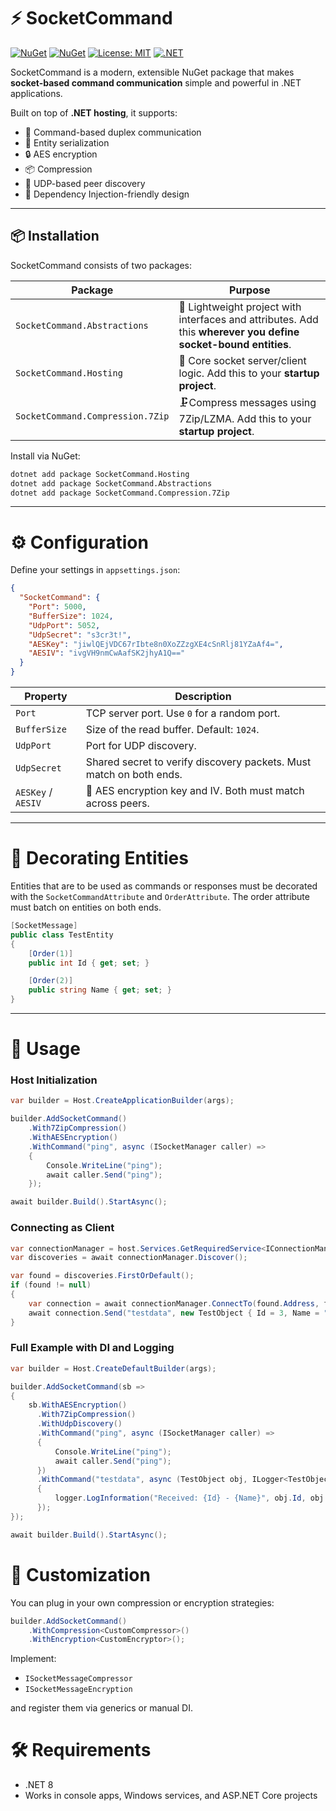 ﻿# ⚡ SocketCommand

[![NuGet](https://img.shields.io/nuget/v/SocketCommand.Hosting.svg?style=flat-square)](https://www.nuget.org/packages/SocketCommand.Hosting/)
[![NuGet](https://img.shields.io/nuget/dt/SocketCommand.Hosting.svg?style=flat-square)](https://www.nuget.org/packages/SocketCommand.Hosting/)
[![License: MIT](https://img.shields.io/badge/license-MIT-blue.svg?style=flat-square)](https://opensource.org/licenses/MIT)
[![.NET](https://img.shields.io/badge/.NET-8%2B-blueviolet.svg?style=flat-square)](https://dotnet.microsoft.com/)


SocketCommand is a modern, extensible NuGet package that makes **socket-based command communication** simple and powerful in .NET applications.

Built on top of **.NET hosting**, it supports:

- 🔁 Command-based duplex communication
- 🧱 Entity serialization
- 🔒 AES encryption
- 📦 Compression
- 📡 UDP-based peer discovery
- 💉 Dependency Injection-friendly design

---

## 📦 Installation

SocketCommand consists of two packages:

| Package | Purpose |
|--------|---------|
| `SocketCommand.Abstractions` | 🎯 Lightweight project with interfaces and attributes. Add this **wherever you define socket-bound entities**. |
| `SocketCommand.Hosting` | 🚀 Core socket server/client logic. Add this to your **startup project**. |
| `SocketCommand.Compression.7Zip` | 🗜️Compress messages using 7Zip/LZMA. Add this to your **startup project**. |

Install via NuGet:

```bash
dotnet add package SocketCommand.Hosting
dotnet add package SocketCommand.Abstractions
dotnet add package SocketCommand.Compression.7Zip
```

---

# ⚙️ Configuration

Define your settings in `appsettings.json`:
```json
{
  "SocketCommand": {
    "Port": 5000,
    "BufferSize": 1024,
    "UdpPort": 5052,
    "UdpSecret": "s3cr3t!",
    "AESKey": "jiwlQEjVDC67rIbte8n0XoZZzgXE4cSnRlj81YZaAf4=",
    "AESIV": "ivgVH9nmCwAafSK2jhyA1Q=="
  }
}
```

| Property           | Description                                                         |
| ------------------ | ------------------------------------------------------------------- |
| `Port`             | TCP server port. Use `0` for a random port.                         |
| `BufferSize`       | Size of the read buffer. Default: `1024`.                           |
| `UdpPort`          | Port for UDP discovery.                                             |
| `UdpSecret`        | Shared secret to verify discovery packets. Must match on both ends. |
| `AESKey` / `AESIV` | 🔐 AES encryption key and IV. Both must match across peers.         |

---
# 💄 Decorating Entities

Entities that are to be used as commands or responses must be decorated with the `SocketCommandAttribute` and `OrderAttribute`. The order attribute must batch on entities on both ends.

```csharp
[SocketMessage]
public class TestEntity
{
    [Order(1)]
    public int Id { get; set; }

    [Order(2)]
    public string Name { get; set; }
}
```

---

# 🚀 Usage

### Host Initialization

```csharp
var builder = Host.CreateApplicationBuilder(args);

builder.AddSocketCommand()
    .With7ZipCompression()
    .WithAESEncryption()
    .WithCommand("ping", async (ISocketManager caller) =>
    {
        Console.WriteLine("ping");
        await caller.Send("ping");
    });

await builder.Build().StartAsync();
```

### Connecting as Client

```csharp
var connectionManager = host.Services.GetRequiredService<IConnectionManager>();
var discoveries = await connectionManager.Discover();

var found = discoveries.FirstOrDefault();
if (found != null)
{
    var connection = await connectionManager.ConnectTo(found.Address, found.Port);
    await connection.Send("testdata", new TestObject { Id = 3, Name = "Test" });
}
```

### Full Example with DI and Logging

```csharp
var builder = Host.CreateDefaultBuilder(args);

builder.AddSocketCommand(sb =>
{
    sb.WithAESEncryption()
      .With7ZipCompression()
      .WithUdpDiscovery()
      .WithCommand("ping", async (ISocketManager caller) =>
      {
          Console.WriteLine("ping");
          await caller.Send("ping");
      })
      .WithCommand("testdata", async (TestObject obj, ILogger<TestObject> logger) =>
      {
          logger.LogInformation("Received: {Id} - {Name}", obj.Id, obj.Name);
      });
});

await builder.Build().StartAsync();
```

# 🧩 Customization

You can plug in your own compression or encryption strategies:

```csharp
builder.AddSocketCommand()
    .WithCompression<CustomCompressor>()
    .WithEncryption<CustomEncryptor>();
```
Implement:

- `ISocketMessageCompressor`
- `ISocketMessageEncryption`

and register them via generics or manual DI.

# 🛠️ Requirements

- .NET 8
- Works in console apps, Windows services, and ASP.NET Core projects